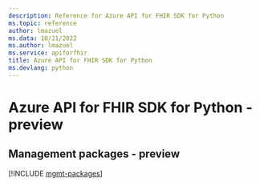 ```yaml
---
description: Reference for Azure API for FHIR SDK for Python
ms.topic: reference
author: lmazuel
ms.data: 10/21/2022
ms.author: lmazuel
ms.service: apiforfhir
title: Azure API for FHIR SDK for Python
ms.devlang: python
---
```

# Azure API for FHIR SDK for Python - preview

## Management packages - preview
[!INCLUDE [mgmt-packages](api-for-fhir-mgmt-index.md)]
